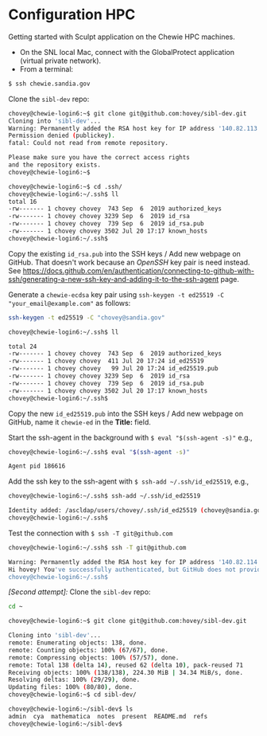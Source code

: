 # Configuration HPC

Getting started with Sculpt application on the Chewie HPC machines.  

* On the SNL local Mac, connect with the GlobalProtect application (virtual private network).
* From a terminal:

```bash
$ ssh chewie.sandia.gov
```

Clone the `sibl-dev` repo:

```bash
chovey@chewie-login6:~$ git clone git@github.com:hovey/sibl-dev.git
Cloning into 'sibl-dev'...
Warning: Permanently added the RSA host key for IP address '140.82.113.4' to the list of known hosts.
Permission denied (publickey).
fatal: Could not read from remote repository.

Please make sure you have the correct access rights
and the repository exists.
chovey@chewie-login6:~$

chovey@chewie-login6:~$ cd .ssh/
chovey@chewie-login6:~/.ssh$ ll
total 16
-rw------- 1 chovey chovey  743 Sep  6  2019 authorized_keys
-rw------- 1 chovey chovey 3239 Sep  6  2019 id_rsa
-rw------- 1 chovey chovey  739 Sep  6  2019 id_rsa.pub
-rw------- 1 chovey chovey 3502 Jul 20 17:17 known_hosts
chovey@chewie-login6:~/.ssh$
```

Copy the existing `id_rsa.pub` into the SSH keys / Add new webpage on GitHub.
That doesn't work because an *OpenSSH* key pair is need instead.  
See https://docs.github.com/en/authentication/connecting-to-github-with-ssh/generating-a-new-ssh-key-and-adding-it-to-the-ssh-agent
page.

Generate a `chewie-ecdsa` key pair using `ssh-keygen -t ed25519 -C "your_email@example.com"` as follows:

```bash
ssh-keygen -t ed25519 -C "chovey@sandia.gov"

chovey@chewie-login6:~/.ssh$ ll

total 24
-rw------- 1 chovey chovey  743 Sep  6  2019 authorized_keys
-rw------- 1 chovey chovey  411 Jul 20 17:24 id_ed25519
-rw------- 1 chovey chovey   99 Jul 20 17:24 id_ed25519.pub
-rw------- 1 chovey chovey 3239 Sep  6  2019 id_rsa
-rw------- 1 chovey chovey  739 Sep  6  2019 id_rsa.pub
-rw------- 1 chovey chovey 3502 Jul 20 17:17 known_hosts
chovey@chewie-login6:~/.ssh$
```

Copy the new `id_ed25519.pub` into the SSH keys / Add new webpage on GitHub, 
name it `chewie-ed` in the **Title:** field.

Start the ssh-agent in the background with `$ eval "$(ssh-agent -s)"` e.g.,

```bash
chovey@chewie-login6:~/.ssh$ eval "$(ssh-agent -s)"

Agent pid 186616
```

Add the ssh key to the ssh-agent with `$ ssh-add ~/.ssh/id_ed25519`, e.g.,

```bash
chovey@chewie-login6:~/.ssh$ ssh-add ~/.ssh/id_ed25519

Identity added: /ascldap/users/chovey/.ssh/id_ed25519 (chovey@sandia.gov)
chovey@chewie-login6:~/.ssh$
```

Test the connection with `$ ssh -T git@github.com`

```bash
chovey@chewie-login6:~/.ssh$ ssh -T git@github.com

Warning: Permanently added the RSA host key for IP address '140.82.114.4' to the list of known hosts.
Hi hovey! You've successfully authenticated, but GitHub does not provide shell access.
chovey@chewie-login6:~/.ssh$
```

*[Second attempt]:* Clone the `sibl-dev` repo:

```bash
cd ~

chovey@chewie-login6:~$ git clone git@github.com:hovey/sibl-dev.git

Cloning into 'sibl-dev'...
remote: Enumerating objects: 138, done.
remote: Counting objects: 100% (67/67), done.
remote: Compressing objects: 100% (57/57), done.
remote: Total 138 (delta 14), reused 62 (delta 10), pack-reused 71
Receiving objects: 100% (138/138), 224.30 MiB | 34.34 MiB/s, done.
Resolving deltas: 100% (29/29), done.
Updating files: 100% (80/80), done.
chovey@chewie-login6:~$ cd sibl-dev/

chovey@chewie-login6:~/sibl-dev$ ls
admin  cya  mathematica  notes  present  README.md  refs
chovey@chewie-login6:~/sibl-dev$
```
